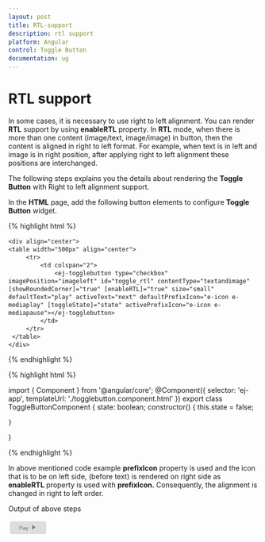 ```yaml
---
layout: post
title: RTL-support
description: rtl support
platform: Angular
control: Toggle Button
documentation: ug
---
```


# RTL support

In some cases, it is necessary to use right to left alignment. You can render **RTL** support by using **enableRTL** property. In **RTL** mode, when there is more than one content (image/text, image/image) in button, then the content is aligned in right to left format. For example, when text is in left and image is in right position, after applying right to left alignment these positions are interchanged.

The following steps explains you the details about rendering the **Toggle Button** with Right to left alignment support.

In the **HTML** page, add the following button elements to configure **Toggle Button** widget.

{% highlight html %}

    <div align="center">
    <table width="500px" align="center"> 
         <tr>
             <td colspan="2">
                 <ej-togglebutton type="checkbox" imagePosition="imageleft" id="toggle_rtl" contentType="textandimage" [showRoundedCorner]="true" [enableRTL]="true" size="small" defaultText="play" activeText="next" defaultPrefixIcon="e-icon e-mediaplay" [toggleState]="state" activePrefixIcon="e-icon e-mediapause"></ej-togglebutton>
             </td>
         </tr>
     </table>
    </div>

{% endhighlight %}

{% highlight html %}

import { Component } from '@angular/core';
@Component({
    selector: 'ej-app',
    templateUrl: './togglebutton.component.html'
})
export class ToggleButtonComponent {
    state: boolean;
    constructor() {
        this.state = false;

    }
}

{% endhighlight %}

In above mentioned code example **prefixIcon** property is used and the icon that is to be on left side, (before text) is rendered on right side as **enableRTL** property is used with **prefixIcon.**  Consequently, the alignment is changed in right to left order.

Output of above steps



![](/Angular/ToggleButton/RTL-support_images/RTL-support_img1.png) 


